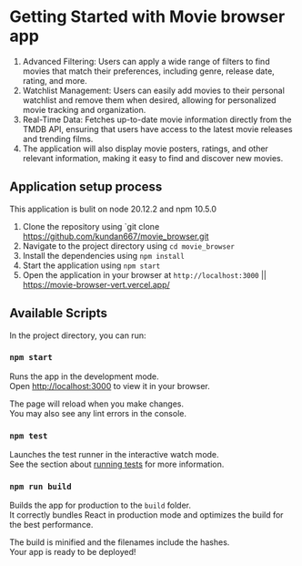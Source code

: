 # Getting Started with Movie browser app
1. Advanced Filtering: Users can apply a wide range of filters to find movies that match their preferences, including genre, release date, rating, and more.
2. Watchlist Management: Users can easily add movies to their personal watchlist and remove them when desired, allowing for personalized movie tracking and organization.
3. Real-Time Data: Fetches up-to-date movie information directly from the TMDB API, ensuring that users have access to the latest movie releases and trending films.
4. The application will also display movie posters, ratings, and other relevant information,
making it easy to find and discover new movies.

## Application setup process
This application is bulit on node 20.12.2 and npm 10.5.0
1. Clone the repository using `git clone https://github.com/kundan667/movie_browser.git
2. Navigate to the project directory using `cd movie_browser `
3. Install the dependencies using `npm install`
4. Start the application using `npm start`
5. Open the application in your browser at `http://localhost:3000` || https://movie-browser-vert.vercel.app/

## Available Scripts

In the project directory, you can run:

### `npm start`

Runs the app in the development mode.\
Open [http://localhost:3000](http://localhost:3000) to view it in your browser.

The page will reload when you make changes.\
You may also see any lint errors in the console.

### `npm test`

Launches the test runner in the interactive watch mode.\
See the section about [running tests](https://facebook.github.io/create-react-app/docs/running-tests) for more information.

### `npm run build`

Builds the app for production to the `build` folder.\
It correctly bundles React in production mode and optimizes the build for the best performance.

The build is minified and the filenames include the hashes.\
Your app is ready to be deployed!

